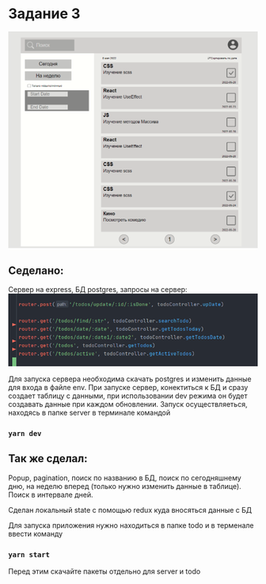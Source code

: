 # Задание 3

![img_1.png](img_1.png)

## Седелано:

Сервер на express, БД postgres, запросы на сервер:
![img.png](img.png)

Для запуска сервера необходима скачать postgres и изменить данные для входа в файле env. При запуске сервер, конектиться
к БД и сразу создает таблицу с данными, при использовании dev режима он будет создавать данные при каждом обновлении.
Запуск осуществляеться, находясь в папке server в терминале командой

### `yarn dev`

## Так же сделал:

Popup, pagination, поиск по названию в БД, поиск по сегодняшнему дню, на неделю вперед
(только нужно изменить данные в таблице). Поиск в интервале дней.

Сделан локальный state с помощью redux куда вносяться данные с БД

Для запуска приложения нужно находиться в папке todo и в терменале ввести команду

### `yarn start`

Перед этим скачайте пакеты отдельно для server и todo


